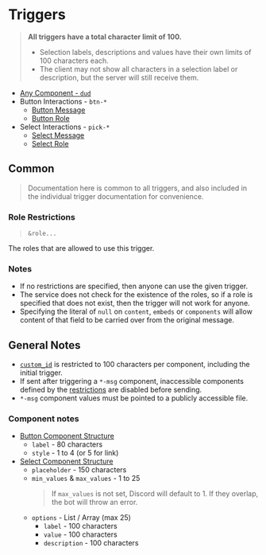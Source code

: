 # Triggers

> **All triggers have a total character limit of 100.**
> - Selection labels, descriptions and values have their own limits of 100 characters each.
> - The client may not show all characters in a selection label or description, but the server will still receive them.

- [Any Component - `dud`](./dud.md)
- Button Interactions - `btn-*`
  - [Button Message](./btn-msg.md)
  - [Button Role](./btn-role.md)
- Select Interactions - `pick-*`
  - [Select Message](./pick-msg.md)
  - [Select Role](./pick-role.md)

## Common

> Documentation here is common to all triggers, and also included in the individual trigger documentation for convenience.

### Role Restrictions

> `&role...`

The roles that are allowed to use this trigger.

### Notes

- If no restrictions are specified, then anyone can use the given trigger.
- The service does not check for the existence of the roles, so if a role is specified that does not exist, then the trigger will not work for anyone.
- Specifying the literal of `null` on `content`, `embeds` or `components` will allow content of that field to be carried over from the original message.

## General Notes

- [`custom_id`](https://discord.dev/interactions/message-components#custom-id) is restricted to 100 characters per component, including the initial trigger.
- If sent after triggering a `*-msg` component, inaccessible components defined by the [restrictions](#role-restrictions) are disabled before sending.
- `*-msg` component values must be pointed to a publicly accessible file.

### Component notes

- [Button Component Structure](https://discord.dev/interactions/message-components#button-object-button-structure)
  - `label` - 80 characters
  - `style` - 1 to 4 (or 5 for link)
- [Select Component Structure](https://discord.dev/interactions/message-components#select-menu-object-select-menu-structure)
  - `placeholder` - 150 characters
  - `min_values` & `max_values` - 1 to 25
    > If `max_values` is not set, Discord will default to 1.
    > If they overlap, the bot will throw an error.
  - `options` - List / Array (max 25)
    - `label` - 100 characters
    - `value` - 100 characters
    - `description` - 100 characters
